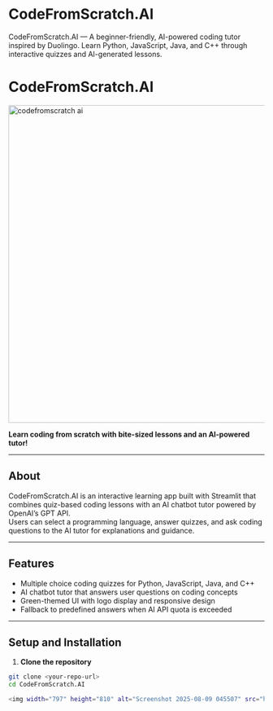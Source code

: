 # CodeFromScratch.AI
CodeFromScratch.AI — A beginner-friendly, AI-powered coding tutor inspired by Duolingo. Learn Python, JavaScript, Java, and C++ through interactive quizzes and AI-generated lessons.
# CodeFromScratch.AI
<img width="781" height="624" alt="codefromscratch ai" src="https://github.com/user-attachments/assets/9cfdcfe5-cfb5-4d1e-a633-eff9df8e2c0a" />

**Learn coding from scratch with bite-sized lessons and an AI-powered tutor!**

---

## About

CodeFromScratch.AI is an interactive learning app built with Streamlit that combines quiz-based coding lessons with an AI chatbot tutor powered by OpenAI’s GPT API.  
Users can select a programming language, answer quizzes, and ask coding questions to the AI tutor for explanations and guidance.

---

## Features

- Multiple choice coding quizzes for Python, JavaScript, Java, and C++  
- AI chatbot tutor that answers user questions on coding concepts  
- Green-themed UI with logo display and responsive design  
- Fallback to predefined answers when AI API quota is exceeded

---

## Setup and Installation

1. **Clone the repository**

```bash
git clone <your-repo-url>
cd CodeFromScratch.AI

<img width="797" height="810" alt="Screenshot 2025-08-09 045507" src="https://github.com/user-attachments/assets/5b99941c-0fef-4cbd-bed5-db29767e76cb" />

